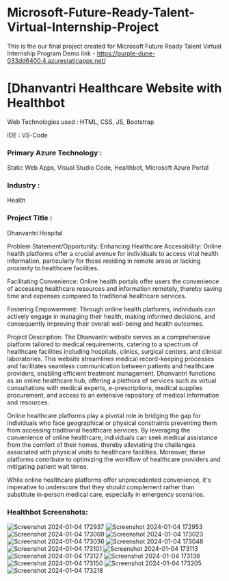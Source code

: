 
# Microsoft-Future-Ready-Talent-Virtual-Internship-Project

This is the our final project created for Microsoft Future Ready Talent Virtual Internship Program
Demo link - https://purple-dune-033dd6400.4.azurestaticapps.net/

# [Dhanvantri Healthcare Website with Healthbot

Web Technologies used : HTML, CSS, JS, Bootstrap

IDE : VS-Code

### Primary Azure Technology :
Static Web Apps, Visual Studio Code, Healthbot, Microsoft Azure Portal

### Industry :
Health

### Project Title :
Dhanvantri Hospital


Problem Statement/Opportunity:
Enhancing Healthcare Accessibility: Online health platforms offer a crucial avenue for individuals to access vital health information, particularly for those residing in remote areas or lacking proximity to healthcare facilities.

Facilitating Convenience: Online health portals offer users the convenience of accessing healthcare resources and information remotely, thereby saving time and expenses compared to traditional healthcare services.

Fostering Empowerment: Through online health platforms, individuals can actively engage in managing their health, making informed decisions, and consequently improving their overall well-being and health outcomes.

Project Description:
The Dhanvantri website serves as a comprehensive platform tailored to medical requirements, catering to a spectrum of healthcare facilities including hospitals, clinics, surgical centers, and clinical laboratories. This website streamlines medical record-keeping processes and facilitates seamless communication between patients and healthcare providers, enabling efficient treatment management. Dhanvantri functions as an online healthcare hub, offering a plethora of services such as virtual consultations with medical experts, e-prescriptions, medical supplies procurement, and access to an extensive repository of medical information and resources.

Online healthcare platforms play a pivotal role in bridging the gap for individuals who face geographical or physical constraints preventing them from accessing traditional healthcare services. By leveraging the convenience of online healthcare, individuals can seek medical assistance from the comfort of their homes, thereby alleviating the challenges associated with physical visits to healthcare facilities. Moreover, these platforms contribute to optimizing the workflow of healthcare providers and mitigating patient wait times.

While online healthcare platforms offer unprecedented convenience, it's imperative to underscore that they should complement rather than substitute in-person medical care, especially in emergency scenarios.

### Healthbot Screenshots:
![Screenshot 2024-01-04 172937](https://github.com/athrvadeshmukh/Microsoft-Future-Ready-Talent-Internship-Project/assets/112002659/df47b580-0151-4ef6-94e5-55807b2aa38a)
![Screenshot 2024-01-04 172953](https://github.com/athrvadeshmukh/Microsoft-Future-Ready-Talent-Internship-Project/assets/112002659/6f817a5f-fa72-4fab-8583-36d9cf3a99cb)
![Screenshot 2024-01-04 173009](https://github.com/athrvadeshmukh/Microsoft-Future-Ready-Talent-Internship-Project/assets/112002659/7cc61197-a1f2-40ec-9509-1a2f20179486)
![Screenshot 2024-01-04 173023](https://github.com/athrvadeshmukh/Microsoft-Future-Ready-Talent-Internship-Project/assets/112002659/63bcc6ba-03fe-4563-8bd1-8dcc65dd4648)
![Screenshot 2024-01-04 173036](https://github.com/athrvadeshmukh/Microsoft-Future-Ready-Talent-Internship-Project/assets/112002659/5a84ecef-aff4-4477-87ab-d973bc6e7e9b)
![Screenshot 2024-01-04 173048](https://github.com/athrvadeshmukh/Microsoft-Future-Ready-Talent-Internship-Project/assets/112002659/51256ef3-fb3f-4fb2-8cb7-cf8332c02e9c)
![Screenshot 2024-01-04 173101](https://github.com/athrvadeshmukh/Microsoft-Future-Ready-Talent-Internship-Project/assets/112002659/7bc54cb2-fd84-4a02-8aa3-28a7a52ee903)
![Screenshot 2024-01-04 173113](https://github.com/athrvadeshmukh/Microsoft-Future-Ready-Talent-Internship-Project/assets/112002659/53c22dff-c062-4bfd-9384-7ec6ba9d054e)
![Screenshot 2024-01-04 173127](https://github.com/athrvadeshmukh/Microsoft-Future-Ready-Talent-Internship-Project/assets/112002659/0bb49add-c558-4eea-ad77-5219379b3357)
![Screenshot 2024-01-04 173138](https://github.com/athrvadeshmukh/Microsoft-Future-Ready-Talent-Internship-Project/assets/112002659/17ecc68b-6e8a-4020-8e74-dccb9d350dd3)
![Screenshot 2024-01-04 173150](https://github.com/athrvadeshmukh/Microsoft-Future-Ready-Talent-Internship-Project/assets/112002659/786388a5-5777-4219-8c7a-fbde737467b3)
![Screenshot 2024-01-04 173205](https://github.com/athrvadeshmukh/Microsoft-Future-Ready-Talent-Internship-Project/assets/112002659/f1b3b704-612a-4e4e-8534-91d30480d044)
![Screenshot 2024-01-04 173218](https://github.com/athrvadeshmukh/Microsoft-Future-Ready-Talent-Internship-Project/assets/112002659/91144a02-8b61-4ffb-9ab6-2655742707fe)






